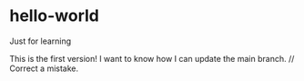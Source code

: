 # hello-world
Just for learning


This is the first version! 
I want to know how I can update the main branch.   // Correct a mistake.
